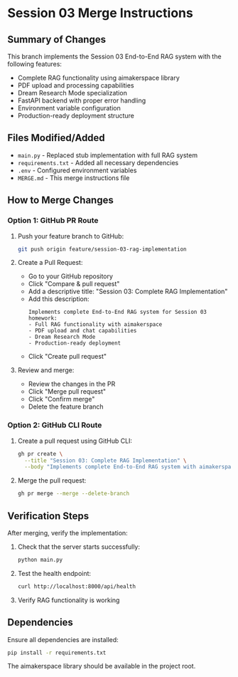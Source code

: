 # Session 03 Merge Instructions

## Summary of Changes

This branch implements the Session 03 End-to-End RAG system with the following features:

- Complete RAG functionality using aimakerspace library
- PDF upload and processing capabilities  
- Dream Research Mode specialization
- FastAPI backend with proper error handling
- Environment variable configuration
- Production-ready deployment structure

## Files Modified/Added

- `main.py` - Replaced stub implementation with full RAG system
- `requirements.txt` - Added all necessary dependencies
- `.env` - Configured environment variables
- `MERGE.md` - This merge instructions file

## How to Merge Changes

### Option 1: GitHub PR Route

1. Push your feature branch to GitHub:
   ```bash
   git push origin feature/session-03-rag-implementation
   ```

2. Create a Pull Request:
   - Go to your GitHub repository
   - Click "Compare & pull request"
   - Add a descriptive title: "Session 03: Complete RAG Implementation"
   - Add this description:
     ```
     Implements complete End-to-End RAG system for Session 03 homework:
     - Full RAG functionality with aimakerspace
     - PDF upload and chat capabilities
     - Dream Research Mode
     - Production-ready deployment
     ```
   - Click "Create pull request"

3. Review and merge:
   - Review the changes in the PR
   - Click "Merge pull request"
   - Click "Confirm merge"
   - Delete the feature branch

### Option 2: GitHub CLI Route

1. Create a pull request using GitHub CLI:
   ```bash
   gh pr create \
     --title "Session 03: Complete RAG Implementation" \
     --body "Implements complete End-to-End RAG system with aimakerspace library, PDF processing, and Dream Research Mode functionality."
   ```

2. Merge the pull request:
   ```bash
   gh pr merge --merge --delete-branch
   ```

## Verification Steps

After merging, verify the implementation:

1. Check that the server starts successfully:
   ```bash
   python main.py
   ```

2. Test the health endpoint:
   ```bash
   curl http://localhost:8000/api/health
   ```

3. Verify RAG functionality is working

## Dependencies

Ensure all dependencies are installed:
```bash
pip install -r requirements.txt
```

The aimakerspace library should be available in the project root.
